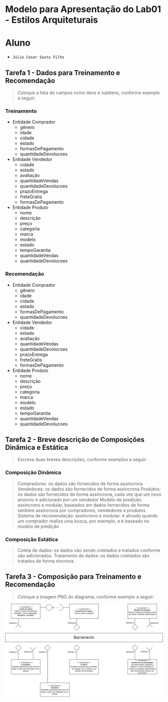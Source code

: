 # Modelo para Apresentação do Lab01 - Estilos Arquiteturais

# Aluno
* `Julio Cesar Souto Filho`

## Tarefa 1 - Dados para Treinamento e Recomendação

> Coloque a lista de campos como itens e subitens, conforme exemplo a seguir:
>
### Treinamento
* Entidade Comprador
  * gênero
  * idade
  * cidade
  * estado
  * formasDePagamento
  * quantidadeDevolucoes
* Entidade Vendedor
  * cidade
  * estado
  * avaliação
  * quantidadeVendas
  * quantidadeDevolucoes
  * prazoEntrega
  * freteGratis
  * formasDePagamento
* Entidade Produto
  * nome
  * descrição
  * preço
  * categoria
  * marca
  * modelo
  * estado
  * tempoGarantia
  * quantidadeVendas
  * quantidadeDevolucoes

### Recomendação
* Entidade Comprador
  * gênero
  * idade
  * cidade
  * estado
  * formasDePagamento
  * quantidadeDevolucoes
* Entidade Vendedor
  * cidade
  * estado
  * avaliação
  * quantidadeVendas
  * quantidadeDevolucoes
  * prazoEntrega
  * freteGratis
  * formasDePagamento
* Entidade Produto
  * nome
  * descrição
  * preço
  * categoria
  * marca
  * modelo
  * estado
  * tempoGarantia
  * quantidadeVendas
  * quantidadeDevolucoes

## Tarefa 2 - Breve descrição de Composições Dinâmica e Estática

> Escreva duas breves descrições, conforme exemplos a seguir:
>
### Composição Dinâmica
> Compradores: os dados são fornecidos de forma assíncrona
> Vendedores: os dados são fornecidos de forma assíncrona
> Produtos: os dados são fornecidos de forma assíncrona, cada vez que um novo anúncio é adicionado por um vendedor
> Modelo de predição: assíncrono e modular, baseados em dados fornecidos de forma também assíncrona por compradores, vendedores e produtos
> Sistema de recomendação: assíncrono e modular. é ativado quando um comprador realiza uma busca, por exemplo, e é baseado no modelo de predição

### Composição Estática
> Coleta de dados: os dados vão sendo coletados e tratados conforme são adicionados.
> Tratamento de dados: os dados coletados são tratados de forma síncrona.

## Tarefa 3 - Composição para Treinamento e Recomendação

> Coloque a imagem PNG do diagrama, conforme exemplo a seguir:
>
![Diagrama Eventos](images/diagram.png)

